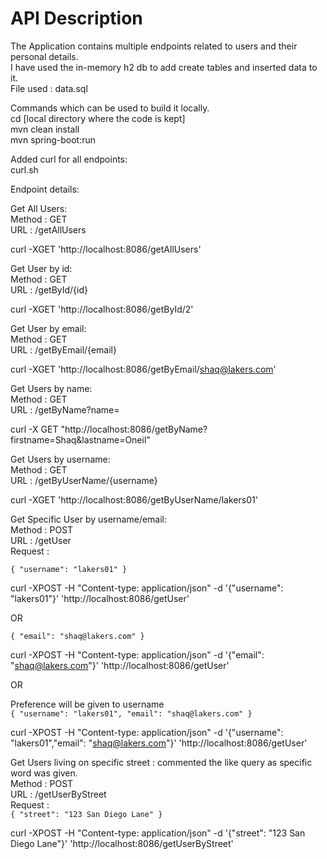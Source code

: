 # API Description

The Application contains multiple endpoints related to users and their personal details.<br/>
I have used the in-memory h2 db to add create tables and inserted data to it.<br/>
File used : data.sql<br/>

Commands which can be used to build it locally.<br/>
cd [local directory where the code is kept]<br/>
mvn clean install<br/>
mvn spring-boot:run<br/>

Added curl for all endpoints:<br/>
curl.sh<br/>

Endpoint details:<br/>

Get All Users:<br/>
Method : GET<br/>
URL : /getAllUsers<br/>

curl -XGET 'http://localhost:8086/getAllUsers'<br/>

Get User by id:<br/>
Method : GET<br/>
URL : /getById/{id}<br/>

curl -XGET 'http://localhost:8086/getById/2'<br/>

Get User by email:<br/>
Method : GET<br/>
URL : /getByEmail/{email}<br/>

curl -XGET 'http://localhost:8086/getByEmail/shaq@lakers.com'<br/>

Get Users by name:<br/>
Method : GET<br/>
URL : /getByName?name=<name><br/>

curl -X GET "http://localhost:8086/getByName?firstname=Shaq&lastname=Oneil"<br/>

Get Users by username:<br/>
Method : GET<br/>
URL : /getByUserName/{username}<br/>

curl -XGET 'http://localhost:8086/getByUserName/lakers01'<br/>

Get Specific User by username/email:<br/>
Method : POST<br/>
URL : /getUser<br/>
Request :<br/>

`{
  "username": "lakers01"
}`

curl -XPOST -H "Content-type: application/json" -d '{"username": "lakers01"}' 'http://localhost:8086/getUser'<br/>

OR<br/>

`{
  "email": "shaq@lakers.com"
}`

curl -XPOST -H "Content-type: application/json" -d '{"email": "shaq@lakers.com"}' 'http://localhost:8086/getUser'<br/>

OR<br/>

Preference will be given to username<br/>
`{
  "username": "lakers01",
  "email": "shaq@lakers.com"
}`

curl -XPOST -H "Content-type: application/json" -d '{"username": "lakers01","email": "shaq@lakers.com"}' 'http://localhost:8086/getUser'<br/>

Get Users living on specific street : commented the like query as specific word was given.<br/>
Method : POST<br/>
URL : /getUserByStreet<br/>
Request :<br/>
`{
   "street": "123 San Diego Lane"
}`

curl -XPOST -H "Content-type: application/json" -d '{"street": "123 San Diego Lane"}' 'http://localhost:8086/getUserByStreet'<br/>

